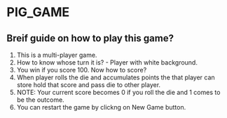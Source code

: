 # PIG_GAME
## Breif guide on how to play this game?

1. This is a multi-player game.
2. How to know whose turn it is? - Player with white background.
3. You win if you score 100. Now how to score?
4. When player rolls the die and accumulates points the that player can store hold that score and pass die to other player.
5. NOTE: Your current score becomes 0 if you roll the die and 1 comes to be the outcome.
6. You can restart the game by clickng on New Game button.
